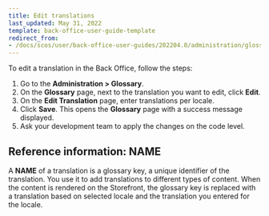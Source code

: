 ```yaml
---
title: Edit translations
last_updated: May 31, 2022
template: back-office-user-guide-template
redirect_from:
- /docs/scos/user/back-office-user-guides/202204.0/administration/glossary/edit-translations.html
---
```



To edit a translation in the Back Office, follow the steps:
1. Go to the **Administration&nbsp;<span aria-label="and then">></span> Glossary**.
2. On the **Glossary** page, next to the translation you want to edit, click **Edit**.
3. On the **Edit Translation** page, enter translations per locale.
4. Click **Save**.
    This opens the **Glossary** page with a success message displayed.
5. Ask your development team to apply the changes on the code level.    

## Reference information: NAME

A **NAME** of a translation is a glossary key, a unique identifier of the translation. You use it to add translations to different types of content. When the content is rendered on the Storefront, the glossary key is replaced with a translation based on selected locale and the translation you entered for the locale.
